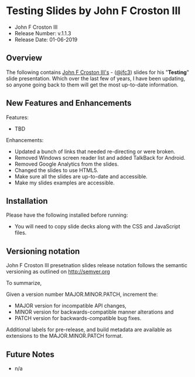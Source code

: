 # Testing Slides by John F Croston III

* John F Croston III
* Release Number:  v.1.1.3
* Release Date: 01-06-2019

## Overview
The following contains [John F Croston III's](http://jfciii.com) - ([@jfc3](https://twitter.com/jfc3)) slides for his "**Testing**" slide presentation. Which over the last few of years, I have been updating, so anyone going back to them will get the most up-to-date information.

## New Features and Enhancements
Features:

* TBD

Enhancements:

* Updated a bunch of links that needed re-directing or were broken.
* Removed Windows screen reader list and added TalkBack for Android.
* Removed Google Analytics from the slides.
* Changed the slides to use HTML5.
* Make sure all the slides are up-to-date and accessible.
* Make my slides examples are accessible.

## Installation
Please have the following installed before running:
* You will need to copy slide decks along with the CSS and JavaScript files.

## Versioning notation
John F Croston III presetnation slides release notation follows the semantic versioning as outlined on http://semver.org

To summarize,

Given a version number MAJOR.MINOR.PATCH, increment the:

* MAJOR version for incompatible API changes,
* MINOR version for backwards-compatible manner alterations and
* PATCH version for backwards-compatible bug fixes.

Additional labels for pre-release, and build metadata are available as extensions to the MAJOR.MINOR.PATCH format.

## Future Notes

* n/a
